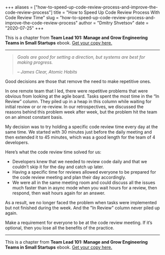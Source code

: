 +++
aliases = ["how-to-speed-up-code-review-process-and-improve-the-code-review-process"]
title = "How to Speed Up Code Review Process With Code Review Time"
slug = "how-to-speed-up-code-review-process-and-improve-the-code-review-process"
author = "Dmitry Shvetsov"
date = "2020-07-25"
+++

This is a chapter from **Team Lead 101: Manage and Grow Engineering Teams in Small Startups** ebook. [Get your copy here.](https://dmitryshvetsov.com/team-lead-101-book)

* * *

> _Goals are good for setting a direction, but systems are best for making progress._
> 
> _– James Clear, Atomic Habits_

Good decisions are those that remove the need to make repetitive ones.

In one remote team that I led, there were repetitive problems that were obvious from looking at the agile board. Tasks spent the most time in the “In Review” column. They piled up in a heap in this column while waiting for initial review or or re-review. In our retrospectives, we discussed the reasons behind this problem week after week, but the problem hit the team on an almost constant basis.

My decision was to try holding a specific code review time every day at the same time. We started with 30 minutes just before the daily meeting and then extended it to 45 minutes, which was a good length for the team of 4 developers.

Here’s what the code review time solved for us:

- Developers knew that we needed to review code daily and that we couldn’t skip it for the day and catch up later.
- Having a specific time for reviews allowed everyone to be prepared for the code review meeting and plan their day accordingly.
- We were all in the same meeting room and could discuss all the issues much faster than in async mode when you wait hours for a review, then respond, then wait hours again for an answer.

As a result, we no longer faced the problem when tasks were implemented but not finished during the week. And the "In Review" column never piled up again.

Make a requirement for everyone to be at the code review meeting. If it’s optional, then you lose all the benefits of the practice.

* * *

This is a chapter from **Team Lead 101: Manage and Grow Engineering Teams in Small Startups** ebook. [Get your copy here.](https://dmitryshvetsov.com/team-lead-101-book)

<!-- [![Team Lead 101 book banner](./tl101-banner.png)](https://dmitryshvetsov.com/books/team-lead-101){ linkImagesToOriginal=false } -->
